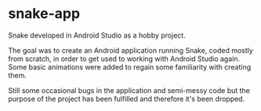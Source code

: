 # snake-app
Snake developed in Android Studio as a hobby project.

The goal was to create an Android application running Snake, coded mostly from scratch, 
in order to get used to working with Android Studio again. Some basic animations were added to regain some familiarity with creating them. 

Still some occasional bugs in the application and semi-messy code but the purpose of the project has been fulfilled and therefore it's been dropped.

